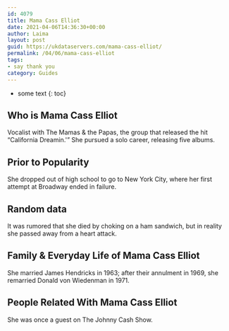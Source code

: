 ```yaml
---
id: 4079
title: Mama Cass Elliot
date: 2021-04-06T14:36:30+00:00
author: Laima
layout: post
guid: https://ukdataservers.com/mama-cass-elliot/
permalink: /04/06/mama-cass-elliot
tags:
- say thank you
category: Guides
---
```


* some text
{: toc}


## Who is Mama Cass Elliot
                  
                  
                  
Vocalist with The Mamas & the Papas, the group that released the hit &#8220;California Dreamin.'&#8221; She pursued a solo career, releasing five albums.
                  
              
            
              
            
                
                
                
## Prior to Popularity
                  
                  
                  
She dropped out of high school to go to New York City, where her first attempt at Broadway ended in failure.
                  
              
            
              
            
                
                
                
## Random data
                  
                  
                  
It was rumored that she died by choking on a ham sandwich, but in reality she passed away from a heart attack.
                  
              
            
              
            
                
                
                
## Family & Everyday Life of Mama Cass Elliot
                  
                  
                  
She married James Hendricks in 1963; after their annulment in 1969, she remarried Donald von Wiedenman in 1971.
                  
              
            
              
            
                
                
                
## People Related With Mama Cass Elliot
                  
                  
                  
She was once a guest on The Johnny Cash Show.
                  
              
            
              
            
                
              
            
              
              
            
            
              
            
          
          
          